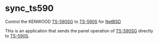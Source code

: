 # sync_ts590
Control the KENWOOD [TS-590SG](http://www.kenwood.com/usa/com/amateur/ts-590sg/ "TS-590SG") to [TS-590S](http://www.kenwood.com/usa/com/amateur/ts-590s/ "TS-590S") for [NetBSD](https://www.netbsd.org/ "NetBSD")

This is an application that sends the panel operation of [TS-590SG](http://www.kenwood.com/usa/com/amateur/ts-590sg/ "TS-590SG") directly to [TS-590S](http://www.kenwood.com/usa/com/amateur/ts-590s/ "TS-590S").
